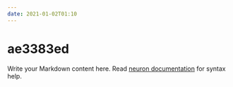 ```yaml
---
date: 2021-01-02T01:10
---
```


# ae3383ed

Write your Markdown content here. Read [neuron documentation](https://neuron.zettel.page/2011404.html) for syntax help.

